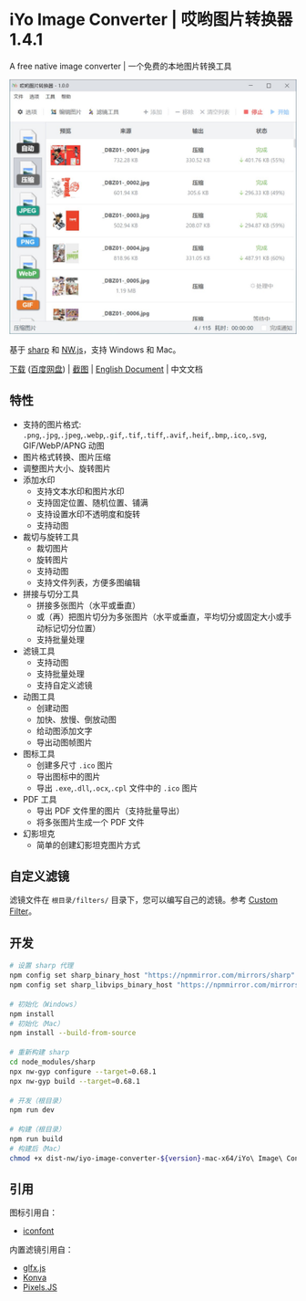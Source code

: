 # iYo Image Converter | 哎哟图片转换器 1.4.1

A free native image converter | 一个免费的本地图片转换工具

<img src="screenshots/zh_convert.jpg" width="600" />

基于 [sharp](https://sharp.pixelplumbing.com/) 和 [NW.js](https://nwjs.io/)，支持 Windows 和 Mac。

[下载](https://github.com/ssnangua/iyo-image-converter/releases) ([百度网盘](https://pan.baidu.com/s/1XEFhLGZqRHW9s8pIFULNZQ?pwd=nrlc)) | [截图](screenshots/zh.md) | [English Document](README.md) | 中文文档

## 特性

- 支持的图片格式: `.png`,`.jpg`,`.jpeg`,`.webp`,`.gif`,`.tif`,`.tiff`,`.avif`,`.heif`,`.bmp`,`.ico`,`.svg`, GIF/WebP/APNG 动图
- 图片格式转换、图片压缩
- 调整图片大小、旋转图片
- 添加水印
  - 支持文本水印和图片水印
  - 支持固定位置、随机位置、铺满
  - 支持设置水印不透明度和旋转
  - 支持动图
- 裁切与旋转工具
  - 裁切图片
  - 旋转图片
  - 支持动图
  - 支持文件列表，方便多图编辑
- 拼接与切分工具
  - 拼接多张图片（水平或垂直）
  - 或（再）把图片切分为多张图片（水平或垂直，平均切分或固定大小或手动标记切分位置）
  - 支持批量处理
- 滤镜工具
  - 支持动图
  - 支持批量处理
  - 支持自定义滤镜
- 动图工具
  - 创建动图
  - 加快、放慢、倒放动图
  - 给动图添加文字
  - 导出动图帧图片
- 图标工具
  - 创建多尺寸 `.ico` 图片
  - 导出图标中的图片
  - 导出 `.exe`,`.dll`,`.ocx`,`.cpl` 文件中的 `.ico` 图片
- PDF 工具
  - 导出 PDF 文件里的图片（支持批量导出）
  - 将多张图片生成一个 PDF 文件
- 幻影坦克
  - 简单的创建幻影坦克图片方式

## 自定义滤镜

滤镜文件在 `根目录/filters/` 目录下，您可以编写自己的滤镜。参考 [Custom Filter](./Custom-Filter.md)。

## 开发

```bash
# 设置 sharp 代理
npm config set sharp_binary_host "https://npmmirror.com/mirrors/sharp"
npm config set sharp_libvips_binary_host "https://npmmirror.com/mirrors/sharp-libvips"

# 初始化（Windows）
npm install
# 初始化（Mac）
npm install --build-from-source

# 重新构建 sharp
cd node_modules/sharp
npx nw-gyp configure --target=0.68.1
npx nw-gyp build --target=0.68.1

# 开发（根目录）
npm run dev

# 构建（根目录）
npm run build
# 构建后（Mac）
chmod +x dist-nw/iyo-image-converter-${version}-mac-x64/iYo\ Image\ Converter.app/Contents/Resources/app.nw/bin/*
```

## 引用

图标引用自：

- [iconfont](https://www.iconfont.cn/)

内置滤镜引用自：

- [glfx.js](https://github.com/evanw/glfx.js)
- [Konva](https://github.com/konvajs/konva)
- [Pixels.JS](https://github.com/silvia-odwyer/pixels.js)
